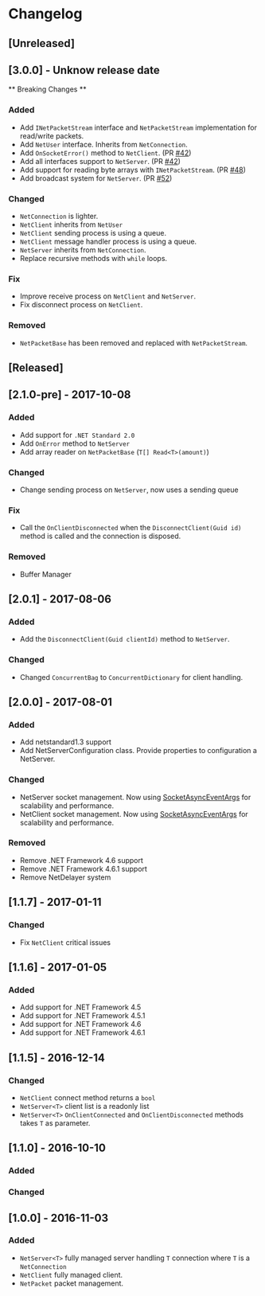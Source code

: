 # Changelog

## [Unreleased]

## [3.0.0] - Unknow release date

** Breaking Changes **

### Added

- Add `INetPacketStream` interface and `NetPacketStream` implementation for read/write packets.
- Add `NetUser` interface. Inherits from `NetConnection`.
- Add `OnSocketError()` method to `NetClient`. (PR [#42](https://github.com/Eastrall/Ether.Network/pull/42))
- Add all interfaces support to `NetServer`. (PR [#42](https://github.com/Eastrall/Ether.Network/pull/42))
- Add support for reading byte arrays with `INetPacketStream`. (PR [#48](https://github.com/Eastrall/Ether.Network/pull/48))
- Add broadcast system for `NetServer`. (PR [#52](https://github.com/Eastrall/Ether.Network/pull/52))

### Changed

- `NetConnection` is lighter.
- `NetClient` inherits from `NetUser`
- `NetClient` sending process is using a queue.
- `NetClient` message handler process is using a queue.
- `NetServer` inherits from `NetConnection`.
- Replace recursive methods with `while` loops.

### Fix

- Improve receive process on `NetClient` and `NetServer`.
- Fix disconnect process on `NetClient`.

### Removed

- `NetPacketBase` has been removed and replaced with `NetPacketStream`.

## [Released]

## [2.1.0-pre] - 2017-10-08

### Added

- Add support for `.NET Standard 2.0`
- Add `OnError` method to `NetServer`
- Add array reader on `NetPacketBase` (`T[] Read<T>(amount)`)

### Changed

- Change sending process on `NetServer`, now uses a sending queue

### Fix

- Call the `OnClientDisconnected` when the `DisconnectClient(Guid id)` method is called and the connection is disposed.

### Removed

- Buffer Manager

## [2.0.1] - 2017-08-06

### Added

- Add the `DisconnectClient(Guid clientId)` method to `NetServer`.

### Changed

- Changed `ConcurrentBag` to `ConcurrentDictionary` for client handling.

## [2.0.0] - 2017-08-01

### Added

- Add netstandard1.3 support
- Add NetServerConfiguration class. Provide properties to configuration a NetServer.

### Changed

- NetServer socket management. Now using [SocketAsyncEventArgs](https://msdn.microsoft.com/en-us/library/system.net.sockets.socketasynceventargs(v=vs.110).aspx) for scalability and performance.
- NetClient socket management. Now using [SocketAsyncEventArgs](https://msdn.microsoft.com/en-us/library/system.net.sockets.socketasynceventargs(v=vs.110).aspx) for scalability and performance.

### Removed

- Remove .NET Framework 4.6 support
- Remove .NET Framework 4.6.1 support
- Remove NetDelayer system

## [1.1.7] - 2017-01-11

### Changed

- Fix `NetClient` critical issues

## [1.1.6] - 2017-01-05

### Added

- Add support for .NET Framework 4.5
- Add support for .NET Framework 4.5.1
- Add support for .NET Framework 4.6
- Add support for .NET Framework 4.6.1

## [1.1.5] - 2016-12-14

### Changed

- `NetClient` connect method returns a `bool`
- `NetServer<T>` client list is a readonly list
- `NetServer<T>` `OnClientConnected` and `OnClientDisconnected` methods takes `T` as parameter.

## [1.1.0] - 2016-10-10

### Added


### Changed


## [1.0.0] - 2016-11-03

### Added

- `NetServer<T>` fully managed server handling `T` connection where `T` is a `NetConnection`
- `NetClient` fully managed client.
- `NetPacket` packet management.
